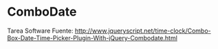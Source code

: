 # ComboDate
Tarea Software
Fuente:
http://www.jqueryscript.net/time-clock/Combo-Box-Date-Time-Picker-Plugin-With-jQuery-Combodate.html

